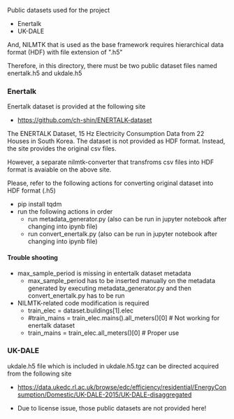 Public datasets used for the project

* Enertalk
* UK-DALE

And, NILMTK that is used as the base framework requires hierarchical data format (HDF) with file extension of ".h5"

Therefore, in this directory, there must be two public dataset files named enertalk.h5 and ukdale.h5

### Enertalk
Enertalk dataset is provided at the following site
- https://github.com/ch-shin/ENERTALK-dataset

The ENERTALK Dataset, 15 Hz Electricity Consumption Data from 22 Houses in South Korea.
The dataset is not provided as HDF format. Instead, the site provides the original csv files.

However, a separate nilmtk-converter that transfroms csv files into HDF format is avaiable on the above site.

Please, refer to the following actions for converting original dataset into HDF format (.h5)
- pip install tqdm
- run the following actions in order
  * run metadata_generator.py (also can be run in jupyter notebook after changing into ipynb file)
  *	run convert_enertalk.py (also can be run in jupyter notebook after changing into ipynb file)

#### Trouble shooting
- max_sample_period is missing in entertalk dataset metadata
  * max_sample_period has to be inserted manually on the metadata generated by executing metadata_generator.py and then convert_enertalk.py has to be run
- NILMTK-related code modification is required
  * train_elec = dataset.buildings[1].elec
  * #train_mains = train_elec.mains().all_meters()[0] # Not working for enertalk dataset
  * train_mains = train_elec.all_meters()[0]          # Proper use
 

### UK-DALE

ukdale.h5 file which is included in ukdale.h5.tgz can be directed acquired from the following site
- https://data.ukedc.rl.ac.uk/browse/edc/efficiency/residential/EnergyConsumption/Domestic/UK-DALE-2015/UK-DALE-disaggregated

* Due to license issue, those public datasets are not provided here!

